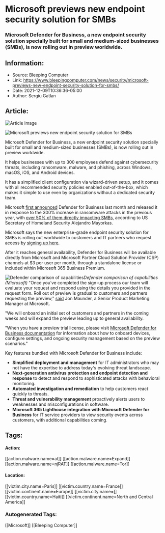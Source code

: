 # Microsoft previews new endpoint security solution for SMBs
### Microsoft Defender for Business, a new endpoint security solution specially built for small and medium-sized businesses (SMBs), is now rolling out in preview worldwide.

## Information:
+ Source: Bleeping Computer
+ Link: https://www.bleepingcomputer.com/news/security/microsoft-previews-new-endpoint-security-solution-for-smbs/
+ Date: 2021-12-09T10:36:36-05:00
+ Author: Sergiu Gatlan


## Article:
![Article Image](https://www.bleepstatic.com/content/hl-images/2021/05/26/Microsoft-Defender.jpg)

![Microsoft previews new endpoint security solution for SMBs](https://www.bleepstatic.com/content/hl-images/2021/05/26/Microsoft-Defender.jpg)


Microsoft Defender for Business, a new endpoint security solution specially built for small and medium-sized businesses (SMBs), is now rolling out in preview worldwide.


It helps businesses with up to 300 employees defend against cybersecurity threats, including ransomware, malware, and phishing, across Windows, macOS, iOS, and Android devices.


It has a simplified client configuration via wizard-driven setup, and it comes with all recommended security policies enabled out-of-the-box, which makes it simple to use even by organizations without a dedicated security team.


Microsoft [first announced](https://www.bleepingcomputer.com/news/microsoft/microsoft-announces-new-endpoint-security-solution-for-smbs/) Defender for Business last month and released it in response to the 300% increase in ransomware attacks in the previous year, with [over 50% of them directly impacting SMBs](https://abcnews.go.com/Politics/dhs-secretary-warns-ransomware-attacks-rise-targets-include/story?id=77512872), according to US Secretary of Homeland Security Alejandro Mayorkas.


Microsoft says the new enterprise-grade endpoint security solution for SMBs is rolling out worldwide to customers and IT partners who request access by [signing up here](https://aka.ms/MDB-Preview).


After it reaches general availability, Defender for Business will be available directly from Microsoft and Microsoft Partner Cloud Solution Provider (CSP) channels at $3 per user per month, through a standalone license or included within Microsoft 365 Business Premium.



![Defender comparison of capabilities](https://www.bleepstatic.com/images/news/u/1109292/2021/Defender%20comparison%20of%20capabilities%20.png)*Defender comparison of capabilities (Microsoft)*
"Once you've completed the sign-up process our team will evaluate your request and respond using the details you provided in the request form. Roll out of preview is gradual to customers and partners requesting the preview," [said](https://techcommunity.microsoft.com/t5/small-and-medium-business-blog/microsoft-defender-for-business-preview-now-available/ba-p/3033609) Jon Maunder, a Senior Product Marketing Manager at Microsoft.


"We will onboard an initial set of customers and partners in the coming weeks and will expand the preview leading up to general availability.


"When you have a preview trial license, please visit [Microsoft Defender for Business documentation](https://aka.ms/MDB-Docs) for information about how to onboard devices, configure settings, and ongoing security management based on the preview scenarios."


Key features bundled with Microsoft Defender for Business include:


* **Simplified deployment and management** for IT administrators who may not have the expertise to address today's evolving threat landscape.
* **Next-generation antivirus protection and endpoint detection and response** to detect and respond to sophisticated attacks with behavioral monitoring.
* **Automated investigation and remediation** to help customers react quickly to threats.
* **Threat and vulnerability management** proactively alerts users to weaknesses and misconfigurations in software.
* **Microsoft 365 Lighthouse integration** **with Microsoft Defender for Business** for IT service providers to view security events across customers, with additional capabilities coming.





## Tags:

#### Action:
[[action.malware.name=at]] [[action.malware.name=Expand]] [[action.malware.name=njRAT]] [[action.malware.name=Tor]]

#### Location:
[[victim.city.name=Paris]] [[victim.country.name=France]] [[victim.continent.name=Europe]] [[victim.city.name=]] [[victim.country.name=Haiti]] [[victim.continent.name=North and Central America]]

### Autogenerated Tags:
[[Microsoft]] [[Bleeping Computer]]

